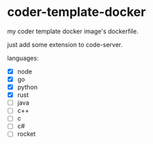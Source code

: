 # coder-template-docker

my coder template docker image's dockerfile.

just add some extension to code-server.

languages:

- [x] node
- [x] go
- [x] python
- [x] rust
- [ ] java
- [ ] c++
- [ ] c
- [ ] c#
- [ ] rocket
